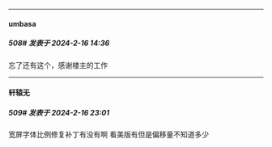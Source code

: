 
*****

####  umbasa  
##### 508#       发表于 2024-2-16 14:36

忘了还有这个，感谢楼主的工作


*****

####  轩辕无  
##### 509#       发表于 2024-2-16 23:01

宽屏字体比例修复补丁有没有啊 看美版有但是偏移量不知道多少

